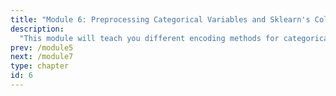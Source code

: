 ```yaml
---
title: "Module 6: Preprocessing Categorical Variables and Sklearn's ColumnTransformer"
description:
  "This module will teach you different encoding methods for categorical variables (ordinal and one-hot encoding) and appropriately set them up. We will also introduce ColumnTransformer from the sklearn library and show you how to implement it for more complex pipelines."
prev: /module5
next: /module7
type: chapter
id: 6
---
```


<exercise id="0" title="Module Learning Outcomes"  type="slides, video">

<slides source="module6/module6_00" shot="0" start="11:4921" end="12:4509">
</slides>

</exercise>

<exercise id="30" title="What Did We Just Learn?" type="slides, video">
<slides source="module6/module6_end" shot="0" start="12:4510" end="13:2010">
</slides>